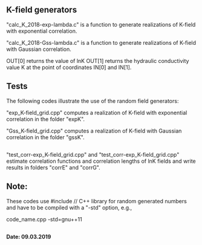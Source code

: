 ## K-field generators

"calc_K_2018-exp-lambda.c" is a function to generate realizations of  K-field with exponential correlation.

"calc_K_2018-Gss-lambda.c" is a function to generate realizations of  K-field with Gaussian correlation.

OUT[0] returns the value of lnK
OUT[1] returns the hydraulic conductivity value K
       at the point of coordinates IN[0] and IN[1].


## Tests

The following codes illustrate the use of the random field generators:

"exp_K-field_grid.cpp" computes a realization of K-field with exponential correlation in the folder "expK".

"Gss_K-field_grid.cpp" computes a realization of K-field with Gaussian  correlation in the folder "gssK".

##
"test_corr-exp_K-field_grid.cpp" and "test_corr-exp_K-field_grid.cpp" estimate correlation functions and 
		       correlation lengths of lnK fields and write results in folders "corrE" and "corrG".
##


## Note:
These codes use 
#include<random> // C++ library for random generated numbers
and have to be compiled with a "-std" option, e.g.,

code_name.cpp -std=gnu++11

##
#### Date: 09.03.2019
